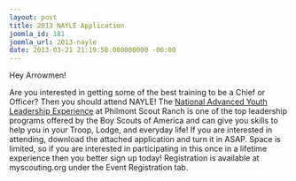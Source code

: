 ```yaml
---
layout: post
title: 2013 NAYLE Application
joomla_id: 181
joomla_url: 2013-nayle
date: 2013-03-21 21:19:58.000000000 -06:00
---
```

<p>Hey Arrowmen!<a href="http://www.scouting.org/scoutsource/BoyScouts/Resources/NAYLE.aspx"><img src="images/NAYLE.png" alt="" align="right" /></a></p>
<p>Are you interested in getting some of the best training to be a Chief or Officer? Then you should attend NAYLE! The <a href="http://www.scouting.org/scoutsource/BoyScouts/Resources/NAYLE.aspx">National Advanced Youth Leadership Experience</a> at Philmont Scout Ranch is one of the top leadership programs offered by the Boy Scouts of America and can give you skills to help you in your Troop, Lodge, and everyday life! If you are interested in attending, download the attached application and turn it in ASAP. Space is limited, so if you are interested in participating in this once in a lifetime experience then you better sign up today! Registration is available at myscouting.org under the Event Registration tab.</p>
